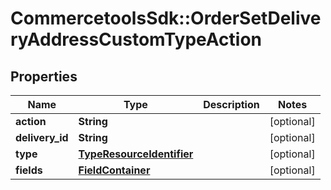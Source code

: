 # CommercetoolsSdk::OrderSetDeliveryAddressCustomTypeAction

## Properties
Name | Type | Description | Notes
------------ | ------------- | ------------- | -------------
**action** | **String** |  | [optional] 
**delivery_id** | **String** |  | [optional] 
**type** | [**TypeResourceIdentifier**](TypeResourceIdentifier.md) |  | [optional] 
**fields** | [**FieldContainer**](FieldContainer.md) |  | [optional] 

